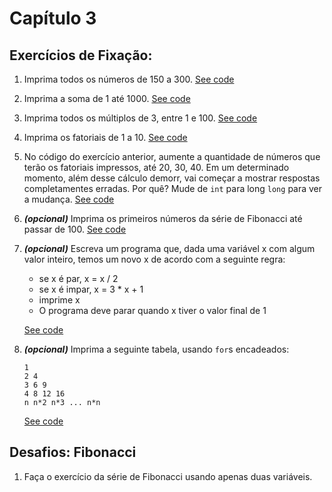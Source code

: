 # Capítulo 3

## Exercícios de Fixação:

1. Imprima todos os números de 150 a 300. [See code](src\Exercicio_3_13_1.java)
2. Imprima a soma de 1 até 1000. [See code](src\Exercicio_3_13_2.java)
3. Imprima todos os múltiplos de 3, entre 1 e 100. [See code](src\Exercicio_3_13_3.java)
4. Imprima os fatoriais de 1 a 10. [See code](src\Exercicio_3_13_4.java)
5. No código do exercício anterior, aumente a quantidade de números que terão os fatoriais impressos, até 20, 30, 40. Em um determinado momento, além desse cálculo demorr, vai começar a mostrar respostas completamentes erradas. Por quê?
Mude de `int` para long `long` para ver a mudança. [See code](src\Exercicio_3_13_5.java)
6. ***(opcional)*** Imprima os primeiros números da série de Fibonacci até passar de 100. [See code](src\Exercicio_3_13_6.java)
7. ***(opcional)*** Escreva um programa que, dada uma variável x com algum valor inteiro, temos um novo x de acordo com a seguinte regra:
    - se x é par, x = x / 2
    - se x é impar, x = 3 * x + 1
    - imprime x
    - O programa deve parar quando x tiver o valor final de 1

    [See code](src\Exercicio_3_13_7.java)
8. ***(opcional)*** Imprima a seguinte tabela, usando `for`s encadeados:
    ``` text
    1
    2 4
    3 6 9
    4 8 12 16
    n n*2 n*3 ... n*n 
    ```
    [See code](src\Exercicio_3_13_8.java)
## **Desafios:** Fibonacci

1. Faça o exercício da série de Fibonacci usando apenas duas variáveis.
